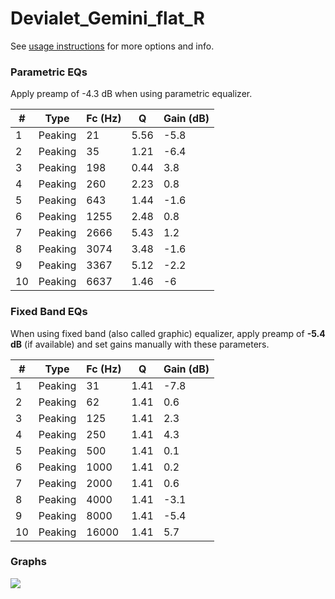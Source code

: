 # Devialet_Gemini_flat_R
See [usage instructions](https://github.com/jaakkopasanen/AutoEq#usage) for more options and info.

### Parametric EQs
Apply preamp of -4.3 dB when using parametric equalizer.

|   # | Type    |   Fc (Hz) |    Q |   Gain (dB) |
|-----|---------|-----------|------|-------------|
|   1 | Peaking |        21 | 5.56 |        -5.8 |
|   2 | Peaking |        35 | 1.21 |        -6.4 |
|   3 | Peaking |       198 | 0.44 |         3.8 |
|   4 | Peaking |       260 | 2.23 |         0.8 |
|   5 | Peaking |       643 | 1.44 |        -1.6 |
|   6 | Peaking |      1255 | 2.48 |         0.8 |
|   7 | Peaking |      2666 | 5.43 |         1.2 |
|   8 | Peaking |      3074 | 3.48 |        -1.6 |
|   9 | Peaking |      3367 | 5.12 |        -2.2 |
|  10 | Peaking |      6637 | 1.46 |        -6   |

### Fixed Band EQs
When using fixed band (also called graphic) equalizer, apply preamp of **-5.4 dB** (if available) and set gains manually with these parameters.

|   # | Type    |   Fc (Hz) |    Q |   Gain (dB) |
|-----|---------|-----------|------|-------------|
|   1 | Peaking |        31 | 1.41 |        -7.8 |
|   2 | Peaking |        62 | 1.41 |         0.6 |
|   3 | Peaking |       125 | 1.41 |         2.3 |
|   4 | Peaking |       250 | 1.41 |         4.3 |
|   5 | Peaking |       500 | 1.41 |         0.1 |
|   6 | Peaking |      1000 | 1.41 |         0.2 |
|   7 | Peaking |      2000 | 1.41 |         0.6 |
|   8 | Peaking |      4000 | 1.41 |        -3.1 |
|   9 | Peaking |      8000 | 1.41 |        -5.4 |
|  10 | Peaking |     16000 | 1.41 |         5.7 |

### Graphs
![](./Devialet_Gemini_flat_R.png)
